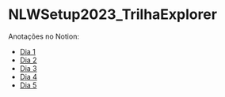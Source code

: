 # NLWSetup2023_TrilhaExplorer


Anotações no Notion:
* [Dia 1](https://www.notion.so/Day-1-80d744fa6e124efd94f3c338fe4f22a2) 
* [Dia 2](https://succulent-gazelle-d5e.notion.site/Day-2-bf7372e2cda0485ca014dcafb639348a)
* [Dia 3]()
* [Dia 4]()
* [Dia 5]()